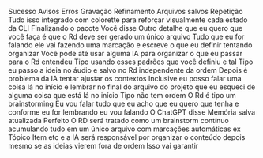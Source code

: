  Sucesso
 Avisos
 Erros
 Gravação
 Refinamento
 Arquivos salvos
 Repetição
Tudo isso integrado com colorette para reforçar visualmente cada estado da CLI Finalizando o pacote
Você disse
Outro detalhe que eu quero que você faça é que o Rd deve ser gerado um único arquivo Tudo que eu for falando ele vai fazendo uma marcação e escreve o que eu definir tentando organizar Você pode até usar alguma IA para organizar o que eu passar para o Rd entendeu Tipo usando esses padrões que você definiu e tal Tipo eu passo a ideia no áudio e salvo no Rd independente da ordem Depois é problema da IA tentar ajustar os contextos Inclusive eu posso falar uma coisa lá no início e lembrar no final do arquivo do projeto que eu esqueci de alguma coisa que está lá no início Tipo não tem ordem O Rd é tipo um brainstorming Eu vou falar tudo que eu acho que eu quero que tenha e conforme eu for lembrando eu vou falando
O ChatGPT disse
Memória salva atualizada
Perfeito O RD será tratado como um brainstorm contínuo acumulando tudo em um único arquivo com marcações automáticas ex  Tópico  Item etc e a IA será responsável por organizar o conteúdo depois  mesmo se as ideias vierem fora de ordem
Isso vai garantir